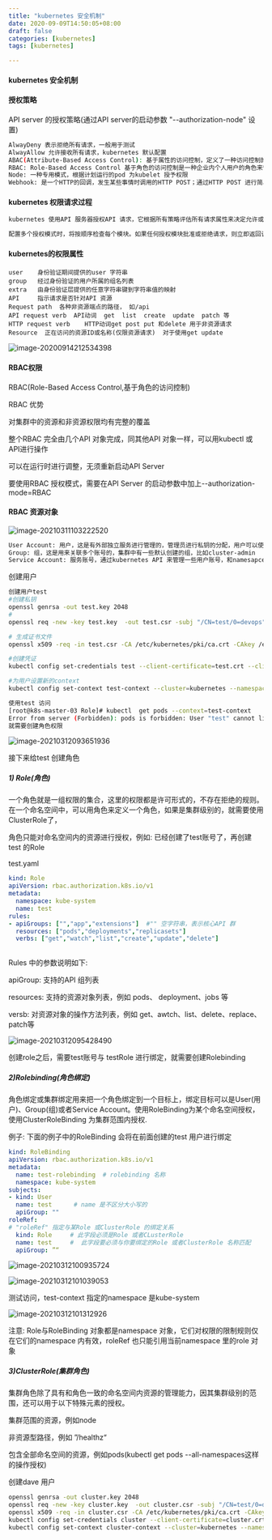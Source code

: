 ```yaml
---
title: "kubernetes 安全机制"
date: 2020-09-09T14:50:05+08:00
draft: false  
categories: [kubernetes]
tags: [kubernetes]

---
```


#### kubernetes 安全机制

<!--more-->

#### 授权策略

API server 的授权策略(通过API server的启动参数 "--authorization-node"  设置)

```bash
AlwayDeny 表示拒绝所有请求，一般用于测试
AlwayAllow 允许接收所有请求，kubernetes 默认配置
ABAC(Attribute-Based Access Control): 基于属性的访问控制，定义了一种访问控制的范例，通过使用将属性组合在一起的策略，将访问权限授予用户。策略可以使用任何类型的属性(用户属性，资源属性，对象环境属性等)
RBAC: Role-Based Access Control 基于角色的访问控制是一种企业内个人用户的角色来管理对计算机或网络资源的访问的方法。 
Node: 一种专用模式，根据计划运行的pod 为kubelet 授予权限
Webhook: 是一个HTTP的回调，发生某些事情时调用的HTTP POST；通过HTTP POST 进行简单的事件通知。实现WebHook 的web 应用程序在发生某些事情时将消息发布到URL。

```

#### kubernetes 权限请求过程

```bash
kubernetes 使用API 服务器授权API 请求，它根据所有策略评估所有请求属性来决定允许或拒绝请求。一个API请求的所有部分必须被某些策略允许才能继续。默认情况下拒绝权限。 

配置多个授权模式时，将按顺序检查每个模块。如果任何授权模块批准或拒绝请求，则立即返回该决定，并且不会与其他授权模块协商。如果所有模块对请求没有意见，则拒绝请求。一个拒绝响应返回HTTP状态代码403。 
```

#### kubernetes的权限属性

```
user    身份验证期间提供的user 字符串
group   经过身份验证的用户所属的组名列表
extra   由身份验证层提供的任意字符串键到字符串值的映射
API     指示请求是否针对API 资源 
Request path  各种非资源端点的路径， 如/api 
API request verb  API动词  get  list  create  update  patch 等
HTTP request verb    HTTP动词get post put 和delete 用于非资源请求
Resource  正在访问的资源ID或名称(仅限资源请求)  对于使用get update 
```

![image-20200914212534398](https://xing-blog.oss-cn-beijing.aliyuncs.com/2020-09-14-132534.png)



#### RBAC权限

RBAC(Role-Based Access Control,基于角色的访问控制) 

RBAC 优势 

对集群中的资源和非资源权限均有完整的覆盖

整个RBAC 完全由几个API 对象完成，同其他API 对象一样，可以用kubectl 或API进行操作

可以在运行时进行调整，无须重新启动API Server 

要使用RBAC 授权模式，需要在API  Server  的启动参数中加上--authorization-mode=RBAC 

#### RBAC 资源对象

![image-20210311103222520](https://xing-blog.oss-cn-beijing.aliyuncs.com/2021-03-11-023223.png)

```bash
User Account: 用户，这是有外部独立服务进行管理的，管理员进行私钥的分配，用户可以使用KeyStone或者Goolge账号，甚至一个用户名和密码的文件列表也可以，对于用户的管理集群内部没有一个关联的资源对象，所以用户不能通过集群内部API来进行管理 
Group: 组，这是用来关联多个账号的，集群中有一些默认创建的组，比如cluster-admin
Service Account: 服务账号，通过kubernetes API 来管理一些用户账号，和namesapces 进行关联的，适用于集群内部运行的应用程序，需要通过API来完成权限认证，所以在集群内部进行权限操作，我们都需要用到ServiceAccount 
```

创建用户

```bash
创建用户test
#创建私钥
openssl genrsa -out test.key 2048
#
openssl req -new -key test.key  -out test.csr -subj "/CN=test/0=devops"

# 生成证书文件
openssl x509 -req -in test.csr -CA /etc/kubernetes/pki/ca.crt -CAkey /etc/kubernetes/pki/ca.key  -CAcreateserial -out test.crt -days 500

#创建凭证
kubectl config set-credentials test --client-certificate=test.crt --client-key=test.key

#为用户设置新的context 
kubectl config set-context test-context --cluster=kubernetes --namespace=kube-system --user=test

使用test 访问
[root@k8s-master-03 Role]# kubectl  get pods --context=test-context
Error from server (Forbidden): pods is forbidden: User "test" cannot list resource "pods" in API group "" in the namespace "kube-system"
就需要创建角色权限
```

![image-20210312093651936](https://xing-blog.oss-cn-beijing.aliyuncs.com/2021-03-12-013652.png)

接下来给test 创建角色

##### 1) Role(角色)

一个角色就是一组权限的集合，这里的权限都是许可形式的，不存在拒绝的规则。在一个命名空间中，可以用角色来定义一个角色，如果是集群级别的，就需要使用ClusterRole了，

角色只能对命名空间内的资源进行授权，例如:  已经创建了test账号了，再创建test 的Role 

test.yaml 

```yaml
kind: Role
apiVersion: rbac.authorization.k8s.io/v1
metadata: 
  namespace: kube-system   
  name: test 
rules:
- apiGroups: ["","app","extensions"]  #"" 空字符串，表示核心API 群
  resources: ["pods","deployments","replicasets"]
  verbs: ["get","watch","list","create","update","delete"]
  
```

Rules 中的参数说明如下:

apiGroup: 支持的API 组列表

resources: 支持的资源对象列表，例如 pods、 deployment、jobs 等

versb: 对资源对象的操作方法列表，例如 get、awtch、list、delete、replace、patch等 

![image-20210312095428490](https://xing-blog.oss-cn-beijing.aliyuncs.com/2021-03-12-015432.png)

创建role之后，需要test账号与 testRole 进行绑定，就需要创建Rolebinding

##### 2)Rolebinding(角色绑定)

角色绑定或集群绑定用来把一个角色绑定到一个目标上，绑定目标可以是User(用户)、Group(组)或者Service Account。使用RoleBinding为某个命名空间授权，使用ClusterRoleBinding 为集群范围内授权.

例子: 下面的例子中的RoleBinding 会将在前面创建的test 用户进行绑定

```yaml
kind: RoleBinding
apiVersion: rbac.authorization.k8s.io/v1
metadata: 
  name: test-rolebinding  # rolebinding 名称
  namespace: kube-system  
subjects:
- kind: User
  name: test      # name 是不区分大小写的
  apiGroup: ""
roleRef: 
# "roleRef" 指定与某Role 或ClusterRole 的绑定关系
  kind: Role     # 此字段必须是Role 或者CLusterRole 
  name: test     #  此字段要必须与你要绑定的Role 或者ClusterRole 名称匹配
  apiGroup: ”“
```

![image-20210312100935724](https://xing-blog.oss-cn-beijing.aliyuncs.com/2021-03-12-020938.png)

![image-20210312101039053](https://xing-blog.oss-cn-beijing.aliyuncs.com/2021-03-12-021041.png)

测试访问，test-context 指定的namespace 是kube-system 

![image-20210312101312926](https://xing-blog.oss-cn-beijing.aliyuncs.com/2021-03-12-021315.png)

注意: Role与RoleBinding 对象都是namespace 对象，它们对权限的限制规则仅在它们的namespace 内有效，roleRef 也只能引用当前namespace 里的role 对象

##### 3)ClusterRole(集群角色)

集群角色除了具有和角色一致的命名空间内资源的管理能力，因其集群级别的范围，还可以用于以下特殊元素的授权。

集群范围的资源，例如node 

非资源型路径，例如 ”/healthz“

包含全部命名空间的资源，例如pods(kubectl  get pods  --all-namespaces这样的操作授权)

创建dave 用户

```bash
openssl genrsa -out cluster.key 2048
openssl req -new -key cluster.key  -out cluster.csr -subj "/CN=test/0=devops"
openssl x509 -req -in cluster.csr -CA /etc/kubernetes/pki/ca.crt -CAkey /etc/kubernetes/pki/ca.key  -CAcreateserial -out cluster.crt -days 500
kubectl config set-credentials cluster --client-certificate=cluster.crt --client-key=cluster.key
kubectl config set-context cluster-context --cluster=kubernetes --namespace=kube-system --user=cluster
```

























